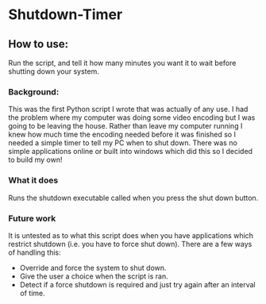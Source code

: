 # Shutdown-Timer

## How to use:

Run the script, and tell it how many minutes you want it to wait before 
shutting down your system.

### Background:

This was the first Python script I wrote that was actually of any use.
I had the problem where my computer was doing some video encoding but I was 
going to be leaving the house. Rather than leave my computer running I knew 
how much time the encoding needed before it was finished so I needed a simple
 timer to tell my PC when to shut down. There was no simple applications 
 online or built into windows which did this so I decided to build my own!
 
### What it does

Runs the shutdown executable called when you press the shut down button.

### Future work

It is untested as to what this script does when you have applications which 
restrict shutdown (i.e. you have to force shut down).
There are a few ways of handling this:
* Override and force the system to shut down.
* Give the user a choice when the script is ran.
* Detect if a force shutdown is required and just try again after an 
interval of time.